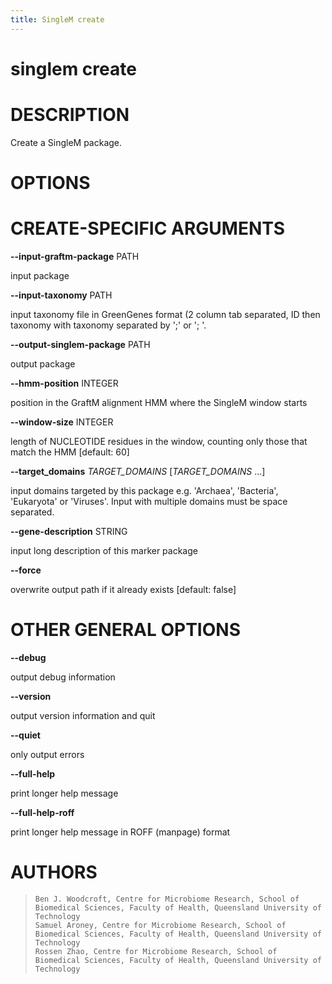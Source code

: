 ```yaml
---
title: SingleM create
---
```

# singlem create

DESCRIPTION
===========

Create a SingleM package.

OPTIONS
=======

CREATE-SPECIFIC ARGUMENTS
=========================

**\--input-graftm-package** PATH

  input package

**\--input-taxonomy** PATH

  input taxonomy file in GreenGenes format (2 column tab separated, ID
    then taxonomy with taxonomy separated by \';\' or \'; \'.

**\--output-singlem-package** PATH

  output package

**\--hmm-position** INTEGER

  position in the GraftM alignment HMM where the SingleM window starts

**\--window-size** INTEGER

  length of NUCLEOTIDE residues in the window, counting only those
    that match the HMM [default: 60]

**\--target_domains** *TARGET_DOMAINS* [*TARGET_DOMAINS* \...]

  input domains targeted by this package e.g. \'Archaea\',
    \'Bacteria\', \'Eukaryota\' or \'Viruses\'. Input with multiple
    domains must be space separated.

**\--gene-description** STRING

  input long description of this marker package

**\--force**

  overwrite output path if it already exists [default: false]

OTHER GENERAL OPTIONS
=====================

**\--debug**

  output debug information

**\--version**

  output version information and quit

**\--quiet**

  only output errors

**\--full-help**

  print longer help message

**\--full-help-roff**

  print longer help message in ROFF (manpage) format

AUTHORS
=======

>     Ben J. Woodcroft, Centre for Microbiome Research, School of Biomedical Sciences, Faculty of Health, Queensland University of Technology
>     Samuel Aroney, Centre for Microbiome Research, School of Biomedical Sciences, Faculty of Health, Queensland University of Technology
>     Rossen Zhao, Centre for Microbiome Research, School of Biomedical Sciences, Faculty of Health, Queensland University of Technology

